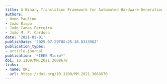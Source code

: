 ```yaml
---
title: A Binary Translation Framework for Automated Hardware Generation
authors:
- Nuno Paulino
- João Bispo
- João Canas Ferreira
- João M. P. Cardoso
date: '2021-01-01'
publishDate: '2025-07-29T08:25:18.031396Z'
publication_types:
- article-journal
publication: '*IEEE Micro*'
doi: 10.1109/MM.2021.3088670
links:
- name: URL
  url: https://doi.org/10.1109/MM.2021.3088670
---
```

